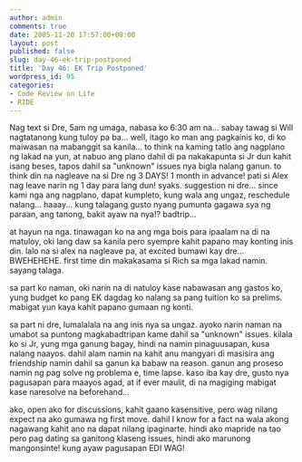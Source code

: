 ```yaml
---
author: admin
comments: true
date: 2005-11-20 17:57:00+00:00
layout: post
published: false
slug: day-46-ek-trip-postponed
title: 'Day 46: EK Trip Postponed'
wordpress_id: 95
categories:
- Code Review on Life
- RIDE
---
```


Nag text si Dre, 5am ng umaga, nabasa ko 6:30 am na... sabay tawag si Will nagtatanong kung tuloy pa ba... well, itago ko man ang pagkainis ko, di ko maiwasan na mabanggit sa kanila... to think na kaming tatlo ang nagplano ng lakad na yun, at nabuo ang plano dahil di pa nakakapunta si Jr dun kahit isang beses, tapos dahil sa "unknown" issues nya bigla nalang ganun. to think din na nagleave na si Dre ng 3 DAYS! 1 month in advance! pati si Alex nag leave narin ng 1 day para lang dun! syaks. suggestion ni dre... since kami nga ang nagplano, dapat kumpleto, kung wala ang ungaz, reschedule nalang... haaay... kung talagang gusto nyang pumunta gagawa sya ng paraan, ang tanong, bakit ayaw na nya!? badtrip...

at hayun na nga. tinawagan ko na ang mga bois para ipaalam na di na matuloy, oki lang daw sa kanila pero syempre kahit papano may konting inis din. lalo na si alex na nagleave pa, at excited bumawi kay dre... BWEHEHEHE. first time din makakasama si Rich sa mga lakad namin. sayang talaga. 

sa part ko naman, oki narin na di natuloy kase nabawasan ang gastos ko, yung budget ko pang EK dagdag ko nalang sa pang tuition ko sa prelims. mabigat yun kaya kahit papano gumaan ng konti.

sa part ni dre, lumalalala na ang inis nya sa ungaz. ayoko narin naman na umabot sa puntong magkabadtripan kame dahil sa "unknown" issues. kilala ko si Jr, yung mga ganung bagay, hindi na namin pinaguusapan, kusa nalang naayos. dahil alam namin na kahit anu mangyari di masisira ang friendship namin dahil sa ganun ka babaw na reason. ganun ang proseso namin ng pag solve ng problema e, time lapse. kaso iba kay dre, gusto nya pagusapan para maayos agad, at if ever maulit, di na magiging mabigat kase naresolve na beforehand... 

ako, open ako for discussions, kahit gaano kasensitive, pero wag nilang expect na ako gumawa ng first move. dahil I know for a fact na wala akong nagawang kahit ano na dapat nilang ipaginarte. hindi ako mapride na tao pero pag dating sa ganitong klaseng issues, hindi ako marunong mangonsinte! kung ayaw pagusapan EDI WAG!
